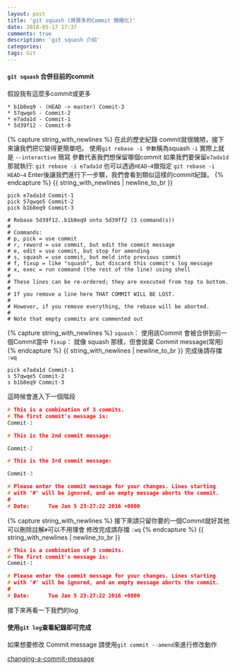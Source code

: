 ```yaml
---
layout: post
title: 'git squash (將眾多的Commit 簡略化)'
date: 2018-05-17 17:37
comments: true
description: 'git squash 介紹'
categories:
tags: Git
---
```

#### `git squash` 合併目前的commit
假設我有這麼多commit或更多
```
* b1b8eq9 - (HEAD -> master) Commit-3
* 57qwqe5 - Commit-2
* e7ada1d - Commit-1
* 5d39f12 - Commit-0
```
{% capture string_with_newlines %}
在此的歷史紀錄 commit就很醜陋，接下來讓我們把它變得更簡單吧。
使用`git rebase -i 參數`稱為squash
`-i` 實際上就是 `--interactive` 簡寫 參數代表我們想保留哪個commit
如果我們要保留`e7ada1d`那就執行:
`git rebase -i e7ada1d`
也可以透過`HEAD~4`做指定
`git rebase -i HEAD~4`
Enter後讓我們進行下一步驟，我們會看到類似這樣的commit紀錄。
{% endcapture %}
{{ string_with_newlines | newline_to_br }}

```
pick e7ada1d Commit-1
pick 57qwqe5 Commit-2
pick b1b8eq9 Commit-3

# Rebase 5d39f12..b1b8eq9 onto 5d39ff2 (3 command(s))
#
# Commands:
# p, pick = use commit
# r, reword = use commit, but edit the commit message
# e, edit = use commit, but stop for amending
# s, squash = use commit, but meld into previous commit
# f, fixup = like "squash", but discard this commit's log message
# x, exec = run command (the rest of the line) using shell
#
# These lines can be re-ordered; they are executed from top to bottom.
#
# If you remove a line here THAT COMMIT WILL BE LOST.
#
# However, if you remove everything, the rebase will be aborted.
#
# Note that empty commits are commented out
```
{% capture string_with_newlines %}
`squash`： 使用該Commit 會被合併到前一個Commit當中
`fixup`： 就像 squash 那樣，但會拋棄 Commit message(常用)
{% endcapture %}
{{ string_with_newlines | newline_to_br }}
完成後請存擋 `:wq`
```
pick e7ada1d Commit-1
s 57qwqe5 Commit-2
s b1b8eq9 Commit-3
```
這時候會進入下一個階段
```c
# This is a combination of 3 commits.
# The first commit's message is:
Commit-1

# This is the 2nd commit message:

Commit-2

# This is the 3rd commit message:

Commit-3

# Please enter the commit message for your changes. Lines starting
# with '#' will be ignored, and an empty message aborts the commit.
#
# Date:      Tue Jan 5 23:27:22 2016 +0800
```
{% capture string_with_newlines %}
接下來請只留你要的一個Commit就好其他可以刪除註解`#`可以不用理會
修改完成請存擋 `:wq`
{% endcapture %}
{{ string_with_newlines | newline_to_br }}

```c
# This is a combination of 3 commits.
# The first commit's message is:
Commit-1

# Please enter the commit message for your changes. Lines starting
# with '#' will be ignored, and an empty message aborts the commit.
#
# Date:      Tue Jan 5 23:27:22 2016 +0800
```
接下來再看一下我們的log
#### 使用`git log`查看紀錄即可完成
如果想要修改 Commit message 請使用`git commit --amend`來進行修改動作

[changing-a-commit-message](https://help.github.com/articles/changing-a-commit-message/)